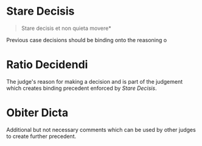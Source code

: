 # Stare Decisis
> Stare decisis et non quieta movere*

Previous case decisions should be binding onto the reasoning o
# Ratio Decidendi
The judge's reason for making a decision and is part of the judgement which creates binding precedent enforced by *Stare Decisis*.

# Obiter Dicta
Additional but not necessary comments which can be used by other judges to create further precedent.